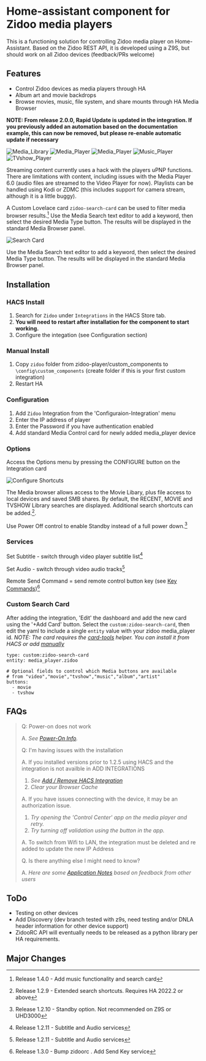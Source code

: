 # Home-assistant component for Zidoo media players

This is a functioning solution for controlling Zidoo media player on Home-Assistant.  Based on the Zidoo REST API, it is developed using a Z9S, but should work on all Zidoo devices (feedback/PRs welcome)

## Features

- Control Zidoo devices as media players through HA
- Album art and movie backdrops
- Browse movies, music, file system, and share mounts through HA Media Browser

**NOTE: From release 2.0.0, Rapid Update is updated in the integration. If you previously added an automation based on the documentation example, this can now be removed, but please re-enable automatic update if necessary**


![Media_Library](images/media_browser.png) ![Media_Player](images/tvshow_browse.png) 
![Media_Player](images/movie_playing.png) ![Music_Player](images/music_player.png) ![TVshow_Player](images/tvshow_player.png)

Streaming content currently uses a hack with the players uPNP functions.  There are limitations with content, including issues with the Media Player 6.0 (audio files are streamed to the Video Player for now).  Playlists can be handled using Kodi or ZDMC (this includes support for camera stream, although it is a little buggy). 

A Custom Lovelace card `zidoo-search-card` can be used to filter media browser results.[^7] Use the Media Search text editor to add a keyword, then select the desired Media Type button.  The results will be displayed in the standard Media Browser panel.

![Search Card](images/search-card.png)

Use the Media Search text editor to add a keyword, then select the desired Media Type button.  The results will be displayed in the standard Media Browser panel.

## Installation

### HACS Install 

1. Search for `Zidoo` under `Integrations` in the HACS Store tab.
2. **You will need to restart after installation for the component to start working.**
3. Configure the integation (see Configuration section)

### Manual Install

1. Copy `zidoo` folder from zidoo-player/custom_components to `\config\custom_components` (create folder if this is your first custom integration)
2. Restart HA

### Configuration

1. Add `Zidoo` Integration from the 'Configuraion-Integration' menu
2. Enter the IP address of player
3. Enter the Password if you have authentication enabled
4. Add standard Media Control card for newly added media_player device

### Options

Access the Options menu by pressing the CONFIGURE button on the Integration card

![Configure Shortcuts](images/config.png)

The Media browser allows access to the Movie Libary, plus file access to local devices and saved SMB shares.  By default, the RECENT, MOVIE and TVSHOW Library searches are displayed.  Additional search shortcuts can be added.[^3]. 

Use Power Off control to enable Standby instead of a full power down.[^4]

### Services

Set Subtitle - switch through video player subtitle list[^5]

Set Audio - switch through video audio tracks[^5]

Remote Send Command = send remote control button key (see [Key Commands](key_commands.md))[^6]

### Custom Search Card
After adding the integration, 'Edit' the dashboard and add the new card using the '+Add Card' button. Select the `custom:zidoo-search-card`, then edit the yaml to include a single `entity` value with your zidoo media_player id.
 _*NOTE:  The card requires the [card-tools](https://github.com/thomasloven/lovelace-card-tools) helper.  You can install it from HACS or add [manually](https://github.com/thomasloven/hass-config/wiki/Lovelace-Plugins)*_

```
type: custom:zidoo-search-card
entity: media_player.zidoo

# Optional fields to control which Media buttons are available
# from "video","movie","tvshow","music","album","artist"
buttons:
  - movie
  - tvshow 
```

## FAQs
> Q: Power-on does not work
>
>  A. _See [Power-On Info](power.md)._
> 
> Q: I'm having issues with the installation
>
> A. If you installed versions prior to 1.2.5 using HACS and the integration is not availble in ADD INTEGRATIONS
>  1. _See  [Add / Remove HACS Integration](add_remove.md)_
>  2. _Clear your Browser Cache_
>  
> A. If you have issues connecting with the device, it may be an authorization issue.  
>  1. _Try opening the 'Control Center' app on the media player and retry._
>  2. _Try turning off validation using the button in the app._  
>
> A. To switch from Wifi to LAN, the integration must be deleted and re added to update the new IP Address  
>
> Q. Is there anything else I might need to know?
>
> A. _Here are some [Application Notes](notes.md) based on feedback from other users_

## ToDo

- Testing on other devices
- Add Discovery (dev branch tested with z9s, need testing and/or DNLA header information for other device support)
- ZidooRC API will eventually needs to be released as a python library per HA requirements.  

## Major Changes

[^1]: Release 1.1 - can be used on older HA versions, requires manual integration and is limited to basic player control.
[^2]: Release 1.2 - adds config flow
[^3]: Release 1.2.9 - Extended search shortcuts.  Requires HA 2022.2 or above
[^4]: Release 1.2.10 - Standby option.  Not recommended on Z9S or UHD3000
[^5]: Release 1.2.11 - Subtitle and Audio services
[^6]: Release 1.3.0 - Bump zidoorc .  Add Send Key service
[^7]: Release 1.4.0 - Add music functionality and search card
